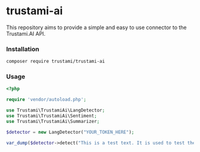 # trustami-ai

This repository aims to provide a simple and easy to use connector to the Trustami.AI API.

### Installation

```bash
composer require trustami/trustami-ai
```

### Usage

```php
<?php

require 'vendor/autoload.php';

use Trustami\TrustamiAi\LangDetector;
use Trustami\TrustamiAi\Sentiment;
use Trustami\TrustamiAi\Summarizer;

$detector = new LangDetector("YOUR_TOKEN_HERE");

var_dump($detector->detect("This is a test text. It is used to test the Trustami.AI API.")); // string(2) "en"
```
